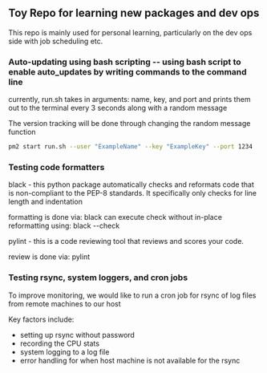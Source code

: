 ## Toy Repo for learning new packages and dev ops

This repo is mainly used for personal learning, particularly on the dev ops side with job scheduling etc.

### Auto-updating using bash scripting -- using bash script to enable auto_updates by writing commands to the command line

currently, run.sh takes in arguments: name, key, and port and prints them out to the terminal every 3 seconds along with a random message

The version tracking will be done through changing the random message function

```bash
pm2 start run.sh --user "ExampleName" --key "ExampleKey" --port 1234
```

### Testing code formatters
black - this python package automatically checks and reformats code that is non-compliant to the PEP-8 standards.
It specifically only checks for line length and indentation

formatting is done via: black <python file> 
can execute check without in-place reformatting using: black --check <python file>

pylint - this is a code reviewing tool that reviews and scores your code.

review is done via: pylint <python file>

### Testing rsync, system loggers, and cron jobs
To improve monitoring, we would like to run a cron job for rsync of log files from remote machines to our host

Key factors include:
- setting up rsync without password
- recording the CPU stats
- system logging to a log file
- error handling for when host machine is not available for the rsync
